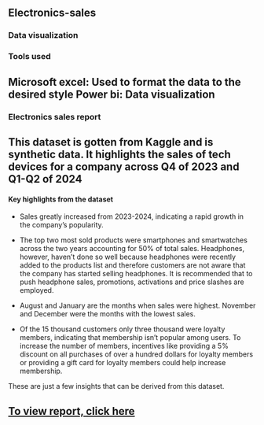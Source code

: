 ## Electronics-sales
### Data visualization

### Tools used
Microsoft excel: Used to format the data to the desired style
Power bi: Data visualization
--
### Electronics sales report

This dataset is gotten from Kaggle and is synthetic data. It highlights the sales of tech devices for a company across Q4 of 2023 and Q1-Q2 of 2024
--
#### Key highlights from the dataset

-	Sales greatly increased from 2023-2024, indicating a rapid growth in the company’s popularity.

-	The top two most sold products were smartphones and smartwatches across the two years accounting for 50% of total sales. Headphones, however, haven’t done so well because headphones were recently added to the products list and therefore customers are not aware that the company has started selling headphones. It is recommended that to push headphone sales, promotions, activations and price slashes are employed.

-	August and January are the months when sales were highest. November and December were the months with the lowest sales.

-	Of the 15 thousand customers only three thousand were loyalty members, indicating that membership isn’t popular among users. To increase the number of members, incentives like providing a 5% discount on all purchases of over a hundred dollars for loyalty members or providing a gift card for loyalty members could help increase membership.

These are just a few insights that can be derived from this dataset.

## [To view report, click here](https://ibb.co/sv082nQM)
